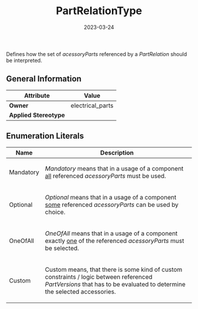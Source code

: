 ﻿---
title: PartRelationType
toc: false
type: specs
date: "2023-03-24"
draft: false
specification: VEC
version: 2.0.2
documentType: "Recommendation"
elementType: Class
classes:
  - PartRelationType
menu_name: vec-2.0.2
---
<p> Defines how the set of <i>acessoryParts </i>referenced by a <i>PartRelation</i> should be interpreted.      </p>

## General Information

| Attribute               | Value |
|-------------------------|-------|
| **Owner**               | electrical_parts |
| **Applied Stereotype**  |   |

## Enumeration Literals
| Name          | **Description** |
|---------------|-----------------|
| Mandatory | <p> <i>Mandatory </i>means that in a usage of a component <u>all</u> referenced <i>acessoryParts</i> must be used.      </p> |
| Optional | <p> <i>Optional </i>means that in a usage of a component <u>some</u> referenced <i>acessoryParts</i> can be used by choice.      </p> |
| OneOfAll | <p> <i>OneOfAll </i>means that in a usage of a component exactly <u>one</u> of the referenced <i>acessoryParts</i> must be selected.      </p> |
| Custom | <p> Custom means, that there is some kind of custom constraints /&#160;logic between referenced<i> PartVersions</i> that has to be evaluated to determine the selected accessories.      </p> |
